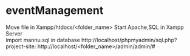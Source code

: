 # eventManagement
Move file in Xampp/htdocs/<folder_name>
Start Apache,SQL in Xampp Server  
import mannu.sql in database http://localhost/phpmyadmin/sql.php?
project-site: http://localhost/<folder_name>/admin/admin/#
